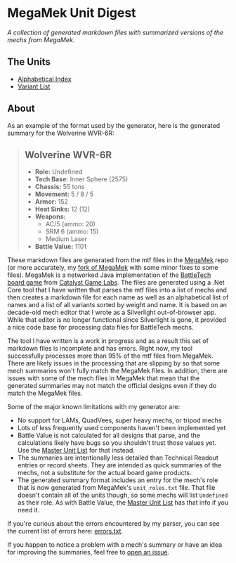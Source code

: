 # MegaMek Unit Digest

*A collection of generated markdown files with summarized versions of the mechs from MegaMek.*

## The Units

- [Alphabetical Index](index.md)
- [Variant List](variants.md)

## About

As an example of the format used by the generator, here is the generated summary for the Wolverine WVR-6R:

> ## Wolverine WVR-6R
> - **Role:** Undefined
> - **Tech Base:** Inner Sphere (2575)
> - **Chassis:** 55 tons
> - **Movement:** 5 / 8 / 5
> - **Armor:** 152
> - **Heat Sinks:** 12 (12)
> - **Weapons:**
>   - AC/5 (ammo: 20)
>   - SRM 6 (ammo: 15)
>   - Medium Laser
> - **Battle Value:** 1101

These markdown files are generated from the mtf files in the [MegaMek](https://github.com/MegaMek/megamek) repo (or more accurately, my [fork of MegaMek](https://github.com/scottboehmer/megamek) with some minor fixes to some files).
MegaMek is a networked Java implementation of the [BattleTech board game](https://bg.battletech.com/) from [Catalyst Game Labs](https://www.catalystgamelabs.com/).
The files are generated using a .Net Core tool that I have written that parses the mtf files into a list of mechs and then creates a markdown file for each name as well as an alphabetical list of names and a list of all variants sorted by weight and name. It is based on an decade-old mech editor that I wrote as a Silverlight out-of-browser app. While that editor is no longer functional since Silverlight is gone, it provided a nice code base for processing data files for BattleTech mechs.

The tool I have written is a work in progress and as a result this set of markdown files is incomplete and has errors. Right now, my tool successfully processes more than 95% of the mtf files from MegaMek. There are likely issues in the processing that are slipping by so that some mech summaries won't fully match the MegaMek files. In addition, there are issues with some of the mech files in MegaMek that mean that the generated summaries may not match the official designs even if they do match the MegaMek files.

Some of the major known limitations with my generator are:
- No support for LAMs, QuadVees, super heavy mechs, or tripod mechs
- Lots of less frequently used components haven't been implemented yet
- Battle Value is not calculated for all designs that parse, and the calculations likely have bugs so you shouldn't trust those values yet. Use the [Master Unit List](http://masterunitlist.info/) for that instead.
- The summaries are intentionally less detailed than Technical Readout entries or record sheets. They are intended as quick summaries of the mechs, not a substitute for the actual board game products.
- The generated summary format includes an entry for the mech's role that is now generated from MegaMek's `unit_roles.txt` file. That file doesn't contain all of the units though, so some mechs will list `Undefined` as their role. As with Battle Value, the [Master Unit List](http://masterunitlist.info/) has that info if you need it.

If you're curious about the errors encountered by my parser, you can see the current list of errors here: [errors.txt](errors.txt).

If you happen to notice a problem with a mech's summary or have an idea for improving the summaries, feel free to [open an issue](https://github.com/scottboehmer/megamek-unit-digest/issues/new).
